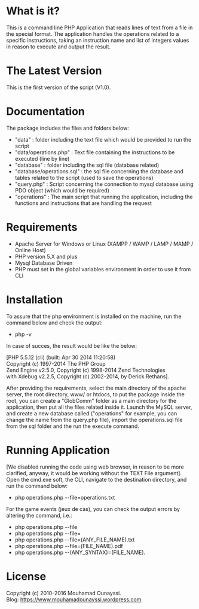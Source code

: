# What is it?
 This is a command line PHP Application that reads lines of text from a file in the special format.
 The application handles the operations related to a specific instructions, taking an instruction name and list of integers values in  reason to execute and output the result. 
 
# The Latest Version
This is the first version of the script (V1.0).

# Documentation
The package includes the files and folders below:
  - "data" : folder including the text file which would be provided to run the script
  - "data/operations.php" : Text file containing the instructions to be executed (line by line)
  - "database" : folder including the sql file (database related)
  - "database/operations.sql" : the sql file concerning the database and tables related to the script (used to save the operations)
  - "query.php" : Script concerning the connection to mysql database using PDO object (which would be required)
  - "operations" : The main script that running the application, including the functions and instructions that are handling the request  
  
# Requirements
- Apache Server for Windows or Linux (XAMPP / WAMP / LAMP / MAMP / Online Host)
- PHP version 5.X and plus
- Mysql Database Driven
- PHP must set in the global variables environment in order to use it from CLI
  
# Installation
To assure that the php environment is installed on the machine, run the command below and check the output:
  * php -v

In case of succes, the result would be like the below:

[PHP 5.5.12 (cli) (built: Apr 30 2014 11:20:58)<br>
Copyright (c) 1997-2014 The PHP Group<br>
Zend Engine v2.5.0, Copyright (c) 1998-2014 Zend Technologies<br>
with Xdebug v2.2.5, Copyright (c) 2002-2014, by Derick Rethans].

After providing the requirements, select the main directory of the apache server, the root directory, www/ or htdocs, to put the package inside the root, you can create a "GlobComm" folder as a main directory for the application, then put all the files related inside it.
Launch the MySQL server, and create a new database called ("operations" for example, you can change the name from the query.php file), import the operations.sql file from the sql folder and the run the execute command.
  
# Running Application
  [We disabled running the code using web browser, in reason to be more clarified, anyway, it would be working without the TEXT File 
  argument].<br>
  Open the cmd.exe soft, the CLI, navigate to the destination directory, and run the command below:
  * php operations.php --file=operations.txt

For the game events (jeux de cas), you can check the output errors by altering the command, i.e.:
  * php operations.php --file
  * php operations.php --file=
  * php operations.php --file=(ANY_FILE_NAME).txt 
  * php operations.php --file=(FILE_NAME).pdf
  * php operations.php --(ANY_SYNTAX)=(FILE_NAME).<EXT> 
  
# License
Copyright (c) 2010-2016 Mouhamad Ounayssi.<br>
Blog: https://www.mouhamadounayssi.wordpress.com.
